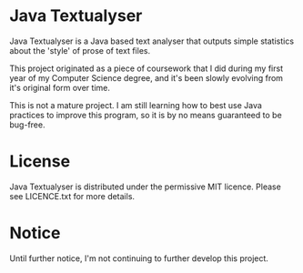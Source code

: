 Java Textualyser
================

Java Textualyser is a Java based text analyser that outputs simple statistics about the 'style' of prose of text files.

This project originated as a piece of coursework that I did during my first year of my Computer Science degree, and it's been slowly evolving from it's original form over time.

This is not a mature project. I am still learning how to best use Java practices to improve this program, so it is by no means guaranteed to be bug-free.

License
================

Java Textualyser is distributed under the permissive MIT licence. Please see LICENCE.txt for more details.

Notice
================
Until further notice, I'm not continuing to further develop this project.
